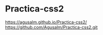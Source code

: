 # Practica-css2
https://agusalm.github.io/Practica-css2/
https://github.com/Agusalm/Practica-css2.git